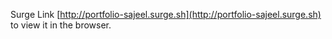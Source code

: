 Surge Link [http://portfolio-sajeel.surge.sh](http://portfolio-sajeel.surge.sh) to view it in the browser.
